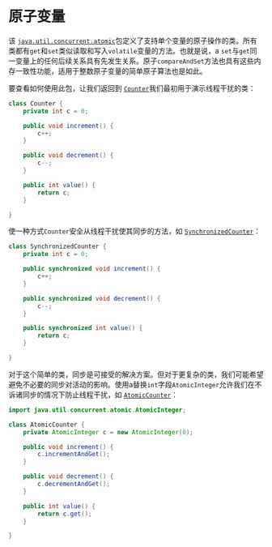 # 原子变量

该 [`java.util.concurrent.atomic`](https://docs.oracle.com/javase/8/docs/api/java/util/concurrent/atomic/package-summary.html)包定义了支持单个变量的原子操作的类。所有类都有`get`和`set`类似读取和写入`volatile`变量的方法。也就是说，a `set`与`get`同一变量上的任何后续关系具有先发生关系。原子`compareAndSet`方法也具有这些内存一致性功能，适用于整数原子变量的简单原子算法也是如此。

要查看如何使用此包，让我们返回到 [`Counter`](examples/Counter.java)我们最初用于演示线程干扰的类：

```java
class Counter {
    private int c = 0;

    public void increment() {
        c++;
    }

    public void decrement() {
        c--;
    }

    public int value() {
        return c;
    }

}
```

使一种方式`Counter`安全从线程干扰使其同步的方法，如 [`SynchronizedCounter`](examples/SynchronizedCounter.java)：

```java
class SynchronizedCounter {
    private int c = 0;

    public synchronized void increment() {
        c++;
    }

    public synchronized void decrement() {
        c--;
    }

    public synchronized int value() {
        return c;
    }

}
```

对于这个简单的类，同步是可接受的解决方案。但对于更复杂的类，我们可能希望避免不必要的同步对活动的影响。使用a替换`int`字段`AtomicInteger`允许我们在不诉诸同步的情况下防止线程干扰，如 [`AtomicCounter`](examples/AtomicCounter.java)：

```java
import java.util.concurrent.atomic.AtomicInteger;

class AtomicCounter {
    private AtomicInteger c = new AtomicInteger(0);

    public void increment() {
        c.incrementAndGet();
    }

    public void decrement() {
        c.decrementAndGet();
    }

    public int value() {
        return c.get();
    }

}
```

